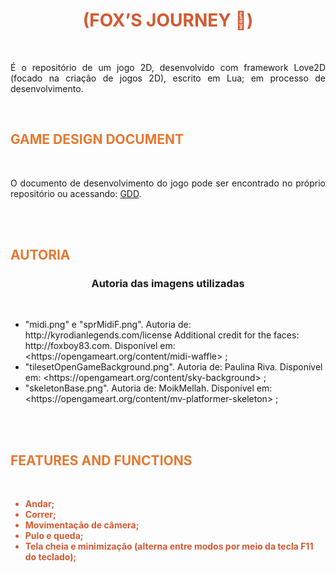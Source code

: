 <div align="center" style="color: rgb(210, 90, 50)"><h1>(FOX’S JOURNEY 🦊)</h1></div>
<br>
<p align="justify"> É o repositório de um jogo 2D, desenvolvido com framework Love2D (focado na criação de jogos 2D), escrito em Lua; em processo de desenvolvimento.</p>

<br>
<h2 style="color: rgb(230, 120, 50)">GAME DESIGN DOCUMENT</h2>
<br>
<p align="justify"> O documento de desenvolvimento do jogo pode ser encontrado no próprio repositório ou acessando: <a href="/Modelo_Game_Design_Document.docx">GDD</a>.</p>

<br><br>

<h2 style="color: rgb(230, 120, 50)">AUTORIA</h2>
<div align="center"><h3>Autoria das imagens utilizadas</h3></div>
<br>
<ul>
  <li> "midi.png" e "sprMidiF.png". Autoria de: http://kyrodianlegends.com/license Additional credit for the faces: http://foxboy83.com. Disponível em: &lthttps://opengameart.org/content/midi-waffle&gt ;</li>
  <li> "tilesetOpenGameBackground.png". Autoria de: Paulina Riva. Disponível em: &lthttps://opengameart.org/content/sky-background&gt ;</li>
  <li> "skeletonBase.png". Autoria de: MoikMellah. Disponível em: &lthttps://opengameart.org/content/mv-platformer-skeleton&gt ;</li>
</ul>

<br>
<br>
<h2 style="color: rgb(230, 120, 50)">FEATURES AND FUNCTIONS</h2>
<br>
<strong style="color: rgb(210, 90, 50)">
<ul>
  <li> Andar;</li>
  <li> Correr;</li>
  <li> Movimentação de câmera;</li>
  <li> Pulo e queda;</li>
  <li> Tela cheia e minimização (alterna entre modos por meio da tecla F11 do teclado);</li>
</ul>
</strong>